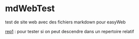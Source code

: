 

# mdWebTest

test de site web avec des fichiers markdown pour easyWeb

[rep1](./rep1/README.md) : pour tester si on peut descendre dans un repertoire relatif

